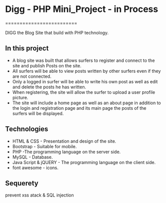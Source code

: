 # Digg - PHP Mini_Project - in Process
=========================

DIGG the Blog Site that build with PHP technology.


In this project
---------------
- A blog site was built that allows surfers to register and connect to the site and publish
Posts on the site.
- All surfers will be able to view posts written by other surfers even if they are not
connected.
- Only a logged in surfer will be able to write his own post as well as edit and delete the posts he has written.
- When registering, the site will allow the surfer to upload a user profile picture.
- The site will include a home page as well as an about page in addition to the login and registration page and its main page the posts of the surfers will be displayed.


Technologies
------------
- HTML & CSS - Presentation and design of the site.
- Bootstrap - Suitable for mobile.
- PHP -The programming language on the server side.
- MySQL - Database.
- Java Script & jQUERY - The programming language on the client side.
- font awesome - icons.

Sequerety
----------
prevent xss atack  & SQL injection

